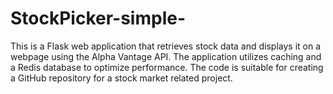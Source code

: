 # StockPicker-simple-
This is a Flask web application that retrieves stock data and displays it on a webpage using the Alpha Vantage API. The application utilizes caching and a Redis database to optimize performance. The code is suitable for creating a GitHub repository for a stock market related project.
